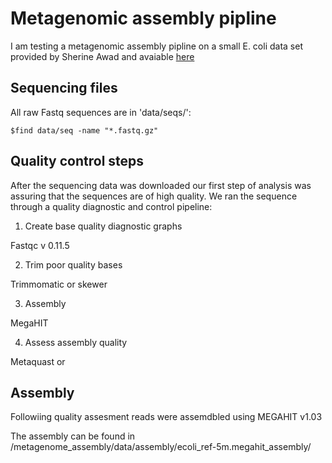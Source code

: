 # Metagenomic assembly pipline 
I am testing a metagenomic assembly pipline on a small E. coli data set 
provided by Sherine Awad and avaiable
[here](https://s3.amazonaws.com/public.ged.msu.edu/ecoli_ref-5m.fastq.gz)

## Sequencing files 

All raw Fastq sequences are in 'data/seqs/':

	$find data/seq -name "*.fastq.gz"

## Quality control steps 

After the sequencing data was downloaded our first step of analysis was assuring 
that the sequences are of high quality. We ran the sequence through a quality 
diagnostic and control pipeline: 

1. Create base quality diagnostic graphs 

Fastqc v 0.11.5

2. Trim poor quality bases 

Trimmomatic or skewer 

3. Assembly 

MegaHIT

4. Assess assembly quality 

Metaquast or 


## Assembly 

Followiing quality assesment reads were assemdbled using MEGAHIT v1.03

The assembly can be found in /metagenome_assembly/data/assembly/ecoli_ref-5m.megahit_assembly/
